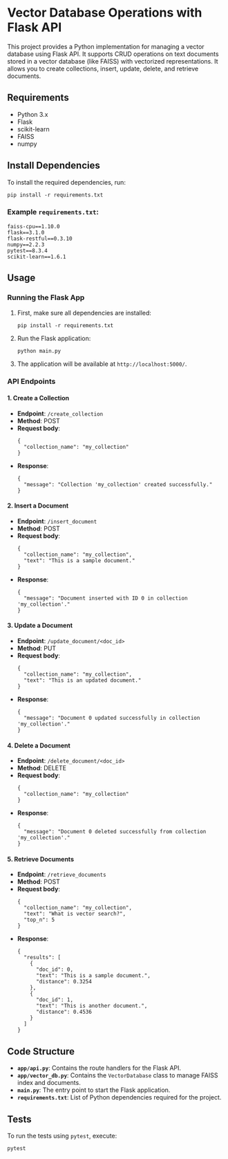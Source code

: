 # Vector Database Operations with Flask API

This project provides a Python implementation for managing a vector database using Flask API. It supports CRUD operations on text documents stored in a vector database (like FAISS) with vectorized representations. It allows you to create collections, insert, update, delete, and retrieve documents.

## Requirements

- Python 3.x
- Flask
- scikit-learn
- FAISS
- numpy

## Install Dependencies

To install the required dependencies, run:

`pip install -r requirements.txt`

### Example `requirements.txt`:

```
faiss-cpu==1.10.0
flask==3.1.0
flask-restful==0.3.10
numpy==2.2.3
pytest==8.3.4
scikit-learn==1.6.1
```

## Usage

### Running the Flask App

1. First, make sure all dependencies are installed:

   ``` pip install -r requirements.txt ```

2. Run the Flask application:

   ``` python main.py ```

3. The application will be available at ```http://localhost:5000/```.

### API Endpoints

#### 1. Create a Collection

- **Endpoint**: ```/create_collection```
- **Method**: POST
- **Request body**:
  ```
  {
    "collection_name": "my_collection"
  }
  ```
- **Response**:
  ```
  {
    "message": "Collection 'my_collection' created successfully."
  }
  ```

#### 2. Insert a Document

- **Endpoint**: ```/insert_document```
- **Method**: POST
- **Request body**:
  ```
  {
    "collection_name": "my_collection",
    "text": "This is a sample document."
  }
  ```
- **Response**:
  ```
  {
    "message": "Document inserted with ID 0 in collection 'my_collection'."
  }
  ```

#### 3. Update a Document

- **Endpoint**: ```/update_document/<doc_id>```
- **Method**: PUT
- **Request body**:
  ```
  {
    "collection_name": "my_collection",
    "text": "This is an updated document."
  }
  ```
- **Response**:
  ```
  {
    "message": "Document 0 updated successfully in collection 'my_collection'."
  }
  ```

#### 4. Delete a Document

- **Endpoint**: ```/delete_document/<doc_id>```
- **Method**: DELETE
- **Request body**:
  ```
  {
    "collection_name": "my_collection"
  }
  ```
- **Response**:
  ```
  {
    "message": "Document 0 deleted successfully from collection 'my_collection'."
  }
  ```

#### 5. Retrieve Documents

- **Endpoint**: ```/retrieve_documents```
- **Method**: POST
- **Request body**:
  ```
  {
    "collection_name": "my_collection",
    "text": "What is vector search?",
    "top_n": 5
  }
  ```
- **Response**:
  ```
  {
    "results": [
      {
        "doc_id": 0,
        "text": "This is a sample document.",
        "distance": 0.3254
      },
      {
        "doc_id": 1,
        "text": "This is another document.",
        "distance": 0.4536
      }
    ]
  }
  ```

## Code Structure

- **```app/api.py```**: Contains the route handlers for the Flask API.
- **```app/vector_db.py```**: Contains the `VectorDatabase` class to manage FAISS index and documents.
- **```main.py```**: The entry point to start the Flask application.
- **```requirements.txt```**: List of Python dependencies required for the project.

## Tests

To run the tests using `pytest`, execute:

``` pytest ```
